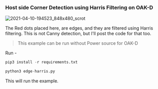 ### Host side Corner Detection using Harris Filtering on OAK-D

![2021-04-10-194523_848x480_scrot](https://user-images.githubusercontent.com/67831664/114272918-aa894880-9a35-11eb-92c6-a51af9246ab9.png)

The Red dots placed here, are edges, and they are filtered using Harris
filtering. This is not Canny detection, but I'll post the code for that too.

> This example can be run without Power source for OAK-D

Run -

```python
pip3 install -r requirements.txt

python3 edge-harris.py
```

This will run the example.
